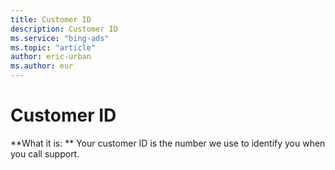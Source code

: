 ```yaml
---
title: Customer ID
description: Customer ID
ms.service: "bing-ads"
ms.topic: "article"
author: eric-urban
ms.author: eur
---
```


# Customer ID

**What it is: ** Your customer ID is the number we use to identify you when you call support.


